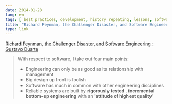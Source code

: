 ```yaml
---
date: 2014-01-28
lang: en
tags: [ best practices, development, history repeating, lessons, software ]
title: "Richard Feynman, the Challenger Disaster, and Software Engineering : Gustavo Duarte"
type: link
---
```


[Richard Feynman, the Challenger Disaster, and Software Engineering :
Gustavo
Duarte](http://duartes.org/gustavo/blog/post/richard-feynman-challenger-disaster-software-engineering)

> With respect to software, I take out four main points:
>
> -    Engineering can only be as good as its relationship with
>     management
> -    Big design up front is foolish
> -    Software has much in common with other engineering disciplines
> -    Reliable systems are built by **rigorously tested** ,
>     **incremental bottom-up engineering** with an **'attitude of
>     highest quality'**

